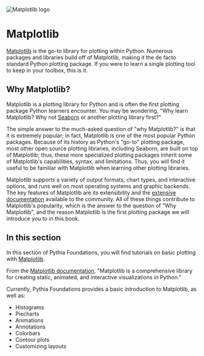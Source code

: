 ![Matplotlib logo](https://matplotlib.org/stable/_images/sphx_glr_logos2_003.png)

# Matplotlib

[Matplotlib](https://matplotlib.org) is the go-to library for plotting within Python.  Numerous packages and libraries build off of Matplotlib, making it the de facto standard Python plotting package. If you were to learn a single plotting tool to keep in your toolbox, this is it.

## Why Matplotlib?

Matplotlib is a plotting library for Python and is often the first plotting package Python learners encounter. You may be wondering, "Why learn Matplotlib? Why not [Seaborn](https://seaborn.pydata.org) or another plotting library first?"

The simple answer to the much-asked question of "why Matplotlib?" is that it is extremely popular; in fact,  Matplotlib is one of the most popular Python packages. Because of its history as Python's "go-to" plotting package, most other open source plotting libraries, including Seaborn, are built on top of Matplotlib; thus, these more specialized plotting packages inherit some of Matplotlib's capabilities, syntax, and limitations. Thus, you will find it useful to be familiar with Matplotlib when learning other plotting libraries.

Matplotlib supports a variety of output formats, chart types, and interactive options, and runs well on most operating systems and graphic backends. The key features of Matplotlib are its extensibility and the [extensive documentation](https://matplotlib.org) available to the community. All of these things contribute to Matplotlib's popularity, which is the answer to the question of "Why Matplotlib", and the reason Matplotlib is the first plotting package we will introduce you to in this book.

## In this section

In this section of Pythia Foundations, you will find tutorials on basic plotting with [Matplotlib](https://matplotlib.org).

From the [Matplotlib documentation](https://matplotlib.org), "Matplotlib is a comprehensive library for creating static, animated, and interactive visualizations in Python."

Currently, Pythia Foundations provides a basic introduction to Matplotlib, as well as:

- Histograms
- Piecharts
- Animations
- Annotations
- Colorbars
- Contour plots
- Customizing layouts

